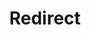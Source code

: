 ﻿---
layout: src/layouts/Redirect.astro
title: Redirect
redirect: https://octopus.com/docs/security/users-and-teams/auditing
pubDate:  2023-01-01
navSearch: false
navSitemap: false
navMenu: false
---
